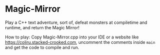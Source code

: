 # Magic-Mirror
Play a C++ text adventure, sort of, defeat monsters at compiletime and runtime, and return the Magic Mirror!

How to play:
Copy Magic-Mirror.cpp into your IDE or a website like https://coliru.stacked-crooked.com, uncomment the comments inside `main` and get the code to compile and run.
